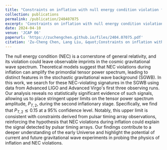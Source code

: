 ```yaml
---
title: "Constraints on inflation with null energy condition violation from advanced LIGO and advanced Virgo's first three observing runs"
collection: publications
permalink: /publication/240407075
excerpt: 'Constraints on inflation with null energy condition violation from advanced LIGO and advanced Virgo's first three observing runs'
date: 2024-04-10
venue: 'JCAP 06'
paperurl: 'https://zuchengchen.github.io/files/2404.07075.pdf'
citation: 'Zu-Cheng Chen, Lang Liu, &quot;Constraints on inflation with null energy condition violation from advanced LIGO and advanced Virgo's first three observing runs&quot; <i>2404.07075.<i>'
---
```

The null energy condition (NEC) is a cornerstone of general relativity, and its violation could leave observable imprints in the cosmic gravitational wave spectrum. Theoretical models suggest that NEC violations during inflation can amplify the primordial tensor power spectrum, leading to distinct features in the stochastic gravitational wave background (SGWB). In this work, we search for these NEC-violating signatures in the SGWB using data from Advanced LIGO and Advanced Virgo's first three observing runs. Our analysis reveals no statistically significant evidence of such signals, allowing us to place stringent upper limits on the tensor power spectrum amplitude, $P_{T,2}$, during the second inflationary stage. Specifically, we find that $P_{T,2} \lesssim 0.15$ at a $95\%$ confidence level. Notably, this upper limit is consistent with constraints derived from pulsar timing array observations, reinforcing the hypothesis that NEC violations during inflation could explain the signal detected by pulsar timing arrays. Our findings contribute to a deeper understanding of the early Universe and highlight the potential of current and future gravitational wave experiments in probing the physics of inflation and NEC violations.        